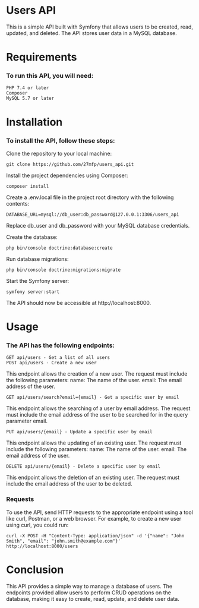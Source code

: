 # Users API

This is a simple API built with Symfony that allows users to be created, read, updated, and deleted. The API stores user data in a MySQL database.

# Requirements

### To run this API, you will need:

    PHP 7.4 or later
    Composer
    MySQL 5.7 or later

# Installation

### To install the API, follow these steps:

Clone the repository to your local machine:

`git clone https://github.com/27mfp/users_api.git`

Install the project dependencies using Composer:

`composer install`

Create a .env.local file in the project root directory with the following contents:

`DATABASE_URL=mysql://db_user:db_password@127.0.0.1:3306/users_api`

Replace db_user and db_password with your MySQL database credentials.

Create the database:

`php bin/console doctrine:database:create`

Run database migrations:

`php bin/console doctrine:migrations:migrate`

Start the Symfony server:

`symfony server:start`

The API should now be accessible at http://localhost:8000.

# Usage

### The API has the following endpoints:

    GET api/users - Get a list of all users
    POST api/users - Create a new user

This endpoint allows the creation of a new user. The request must include the following parameters:
name: The name of the user.
email: The email address of the user.

    GET api/users/search?email={email} - Get a specific user by email

This endpoint allows the searching of a user by email address. The request must include the email address of the user to be searched for in the query parameter email.

    PUT api/users/{email} - Update a specific user by email

This endpoint allows the updating of an existing user. The request must include the following parameters:
name: The name of the user.
email: The email address of the user.

    DELETE api/users/{email} - Delete a specific user by email

This endpoint allows the deletion of an existing user. The request must include the email address of the user to be deleted.

### Requests

To use the API, send HTTP requests to the appropriate endpoint using a tool like curl, Postman, or a web browser. For example, to create a new user using curl, you could run:

    curl -X POST -H "Content-Type: application/json" -d '{"name": "John Smith", "email": "john.smith@example.com"}' http://localhost:8000/users

# Conclusion

This API provides a simple way to manage a database of users. The endpoints provided allow users to perform CRUD operations on the database, making it easy to create, read, update, and delete user data.
